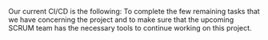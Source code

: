 Our current CI/CD is the following:
To complete the few remaining tasks that we have concerning the project and to make sure that the upcoming SCRUM team 
has the necessary tools to continue working on this project. 
